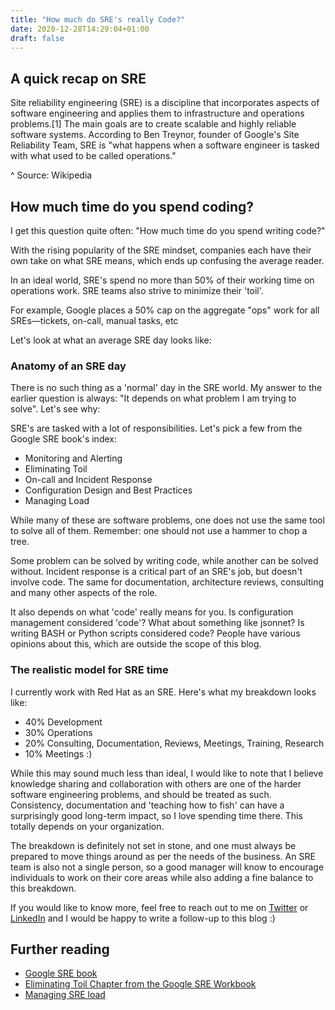 ```yaml
---
title: "How much do SRE's really Code?"
date: 2020-12-28T14:29:04+01:00
draft: false
---
```


## A quick recap on SRE

Site reliability engineering (SRE) is a discipline that incorporates aspects of software engineering and applies them to infrastructure and operations problems.[1] The main goals are to create scalable and highly reliable software systems. According to Ben Treynor, founder of Google's Site Reliability Team, SRE is "what happens when a software engineer is tasked with what used to be called operations."

^ Source: Wikipedia

## How much time do you spend coding?

I get this question quite often: "How much time do you spend writing code?"

With the rising popularity of the SRE mindset, companies each have their own take on what SRE means, which ends up confusing the average reader.

In an ideal world, SRE's spend no more than 50% of their working time on operations work. SRE teams also strive to minimize their 'toil'.

For example, Google places a 50% cap on the aggregate "ops" work for all SREs—tickets, on-call, manual tasks, etc

Let's look at what an average SRE day looks like:

### Anatomy of an SRE day

There is no such thing as a 'normal' day in the SRE world. My answer to the earlier question is always: "It depends on what problem I am trying to solve". Let's see why:

SRE's are tasked with a lot of responsibilities. Let's pick a few from the Google SRE book's index:

- Monitoring and Alerting
- Eliminating Toil
- On-call and Incident Response
- Configuration Design and Best Practices
- Managing Load

While many of these are software problems, one does not use the same tool to solve all of them. Remember: one should not use a hammer to chop a tree.

Some problem can be solved by writing code, while another can be solved without. Incident response is a critical part of an SRE's job, but doesn't involve code. The same for documentation, architecture reviews, consulting and many other aspects of the role.

It also depends on what 'code' really means for you. Is configuration management considered 'code'? What about something like jsonnet? Is writing BASH or Python scripts considered code? People have various opinions about this, which are outside the scope of this blog.

### The realistic model for SRE time

I currently work with Red Hat as an SRE. Here's what my breakdown looks like:

- 40% Development
- 30% Operations
- 20% Consulting, Documentation, Reviews, Meetings, Training, Research
- 10% Meetings :)

While this may sound much less than ideal, I would like to note that I believe knowledge sharing and collaboration with others are one of the harder software engineering problems, and should be treated as such. Consistency, documentation and 'teaching how to fish' can have a surprisingly good long-term impact, so I love spending time there. This totally depends on your organization.

The breakdown is definitely not set in stone, and one must always be prepared to move things around as per the needs of the business. An SRE team is also not a single person, so a good manager will know to encourage individuals to work on their core areas while also adding a fine balance to this breakdown.

If you would like to know more, feel free to reach out to me on [Twitter](https://twitter.com/aditya_konarde) or [LinkedIn](https://www.linkedin.com/in/adityakonarde/) and I would be happy to write a follow-up to this blog :)

## Further reading

- [Google SRE book](https://sre.google/sre-book)
- [Eliminating Toil Chapter from the Google SRE Workbook](https://sre.google/workbook/eliminating-toil/)
- [Managing SRE load](https://sre.google/workbook/overload/)
